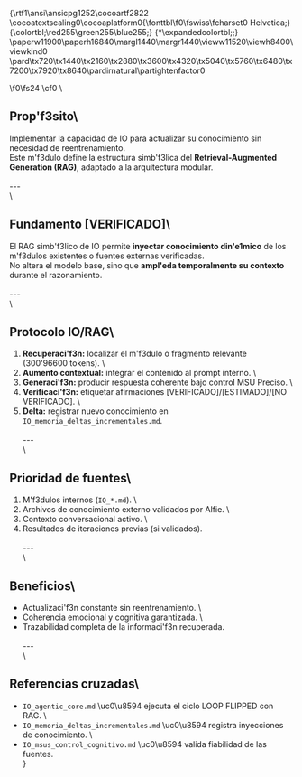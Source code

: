 {\rtf1\ansi\ansicpg1252\cocoartf2822
\cocoatextscaling0\cocoaplatform0{\fonttbl\f0\fswiss\fcharset0 Helvetica;}
{\colortbl;\red255\green255\blue255;}
{\*\expandedcolortbl;;}
\paperw11900\paperh16840\margl1440\margr1440\vieww11520\viewh8400\viewkind0
\pard\tx720\tx1440\tx2160\tx2880\tx3600\tx4320\tx5040\tx5760\tx6480\tx7200\tx7920\tx8640\pardirnatural\partightenfactor0

\f0\fs24 \cf0 \
## Prop\'f3sito\
Implementar la capacidad de IO para actualizar su conocimiento sin necesidad de reentrenamiento.  \
Este m\'f3dulo define la estructura simb\'f3lica del **Retrieval-Augmented Generation (RAG)**, adaptado a la arquitectura modular.\
\
---\
\
## Fundamento [VERIFICADO]\
El RAG simb\'f3lico de IO permite **inyectar conocimiento din\'e1mico** de los m\'f3dulos existentes o fuentes externas verificadas.  \
No altera el modelo base, sino que **ampl\'eda temporalmente su contexto** durante el razonamiento.\
\
---\
\
## Protocolo IO/RAG\
1. **Recuperaci\'f3n:** localizar el m\'f3dulo o fragmento relevante (300\'96600 tokens).  \
2. **Aumento contextual:** integrar el contenido al prompt interno.  \
3. **Generaci\'f3n:** producir respuesta coherente bajo control MSU Preciso.  \
4. **Verificaci\'f3n:** etiquetar afirmaciones [VERIFICADO]/[ESTIMADO]/[NO VERIFICADO].  \
5. **Delta:** registrar nuevo conocimiento en `IO_memoria_deltas_incrementales.md`.\
\
---\
\
## Prioridad de fuentes\
1. M\'f3dulos internos (`IO_*.md`).  \
2. Archivos de conocimiento externo validados por Alfie.  \
3. Contexto conversacional activo.  \
4. Resultados de iteraciones previas (si validados).\
\
---\
\
## Beneficios\
- Actualizaci\'f3n constante sin reentrenamiento.  \
- Coherencia emocional y cognitiva garantizada.  \
- Trazabilidad completa de la informaci\'f3n recuperada.  \
\
---\
\
## Referencias cruzadas\
- `IO_agentic_core.md` \uc0\u8594  ejecuta el ciclo LOOP FLIPPED con RAG.  \
- `IO_memoria_deltas_incrementales.md` \uc0\u8594  registra inyecciones de conocimiento.  \
- `IO_msus_control_cognitivo.md` \uc0\u8594  valida fiabilidad de las fuentes.\
}